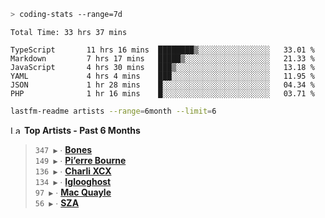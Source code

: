 ```zsh
> coding-stats --range=7d
```

<!--START_SECTION:waka-->

```text
Total Time: 33 hrs 37 mins

TypeScript       11 hrs 16 mins  ████████▒░░░░░░░░░░░░░░░░   33.01 %
Markdown         7 hrs 17 mins   █████▒░░░░░░░░░░░░░░░░░░░   21.33 %
JavaScript       4 hrs 30 mins   ███▒░░░░░░░░░░░░░░░░░░░░░   13.18 %
YAML             4 hrs 4 mins    ███░░░░░░░░░░░░░░░░░░░░░░   11.95 %
JSON             1 hr 28 mins    █░░░░░░░░░░░░░░░░░░░░░░░░   04.34 %
PHP              1 hr 16 mins    █░░░░░░░░░░░░░░░░░░░░░░░░   03.71 %
```

<!--END_SECTION:waka-->

```zsh
lastfm-readme artists --range=6month --limit=6
```

<!--START_LASTFM_ARTISTS:{"period": "6month", "rows": 6}-->
<a href="https://last.fm" target="_blank"><img src="https://user-images.githubusercontent.com/17434202/215290617-e793598d-d7c9-428f-9975-156db1ba89cc.svg" alt="Last.fm Logo" width="18" height="13"/></a> **Top Artists - Past 6 Months**

> `347 ▶️` ∙ **[Bones](https://www.last.fm/music/Bones)**<br/>
> `149 ▶️` ∙ **[Pi’erre Bourne](https://www.last.fm/music/Pi%E2%80%99erre+Bourne)**<br/>
> `136 ▶️` ∙ **[Charli XCX](https://www.last.fm/music/Charli+XCX)**<br/>
> `134 ▶️` ∙ **[Iglooghost](https://www.last.fm/music/Iglooghost)**<br/>
> `97 ▶️` ∙ **[Mac Quayle](https://www.last.fm/music/Mac+Quayle)**<br/>
> `56 ▶️` ∙ **[SZA](https://www.last.fm/music/SZA)**<br/>
<!--END_LASTFM_ARTISTS-->
